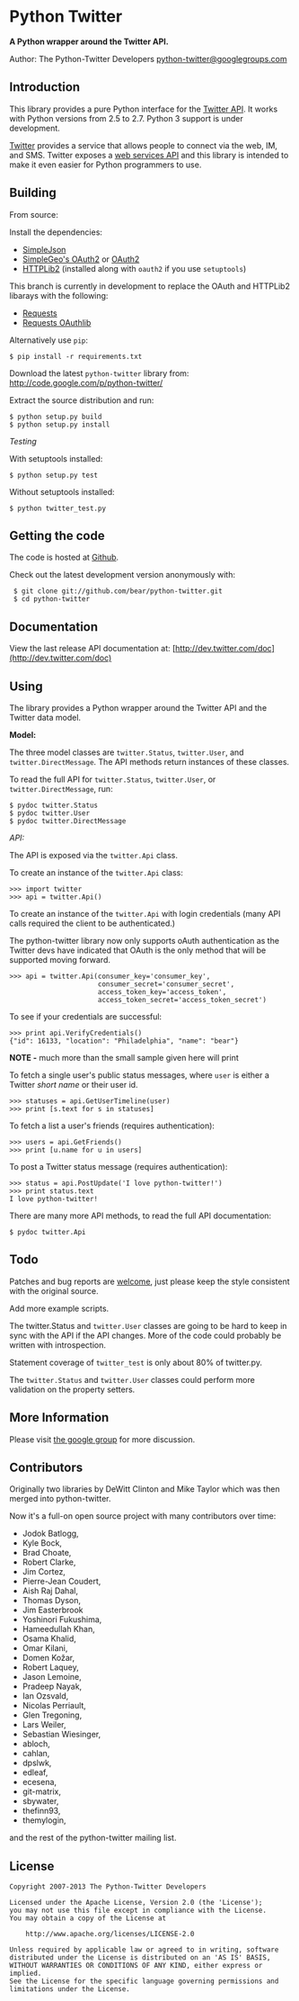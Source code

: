 # Python Twitter

**A Python wrapper around the Twitter API.**

Author: The Python-Twitter Developers <python-twitter@googlegroups.com>

## Introduction

This library provides a pure Python interface for the [Twitter API](https://dev.twitter.com/). It works with Python versions from 2.5 to 2.7. Python 3 support is under development.

[Twitter](http://twitter.com) provides a service that allows people to connect via the web, IM, and SMS. Twitter exposes a [web services API](http://dev.twitter.com/doc) and this library is intended to make it even easier for Python programmers to use.

## Building

From source:

Install the dependencies:

- [SimpleJson](http://cheeseshop.python.org/pypi/simplejson)
- [SimpleGeo's OAuth2](http://github.com/simplegeo/python-oauth2) or [OAuth2](http://pypi.python.org/pypi/oauth2)
- [HTTPLib2](http://code.google.com/p/httplib2/) (installed along with `oauth2` if you use `setuptools`)

This branch is currently in development to replace the OAuth and HTTPLib2 libarays with the following:

- [Requests](http://docs.python-requests.org/en/latest/)
- [Requests OAuthlib](https://requests-oauthlib.readthedocs.org/en/latest/)

Alternatively use `pip`:
 
    $ pip install -r requirements.txt

Download the latest `python-twitter` library from: http://code.google.com/p/python-twitter/

Extract the source distribution and run:

```
$ python setup.py build
$ python setup.py install
```

*Testing*

With setuptools installed:

```
$ python setup.py test
```

Without setuptools installed:

```
$ python twitter_test.py
```

## Getting the code

The code is hosted at [Github](https://github.com/bear/python-twitter).

Check out the latest development version anonymously with:

```
 $ git clone git://github.com/bear/python-twitter.git
 $ cd python-twitter
```

## Documentation

View the last release API documentation at: [http://dev.twitter.com/doc](http://dev.twitter.com/doc)

## Using

The library provides a Python wrapper around the Twitter API and the Twitter data model.

**Model:**

The three model classes are `twitter.Status`, `twitter.User`, and `twitter.DirectMessage`. The API methods return instances of these classes.

To read the full API for `twitter.Status`, `twitter.User`, or `twitter.DirectMessage`, run:

```
$ pydoc twitter.Status
$ pydoc twitter.User
$ pydoc twitter.DirectMessage
```

*API:*

The API is exposed via the `twitter.Api` class.

To create an instance of the `twitter.Api` class:

```
>>> import twitter
>>> api = twitter.Api()
```

To create an instance of the `twitter.Api` with login credentials (many API calls required the client to be authenticated.)

The python-twitter library now only supports oAuth authentication as the Twitter devs have indicated that OAuth is the only method that will be supported moving forward.

```
>>> api = twitter.Api(consumer_key='consumer_key',
                      consumer_secret='consumer_secret',
                      access_token_key='access_token',
                      access_token_secret='access_token_secret')
```

To see if your credentials are successful:

```
>>> print api.VerifyCredentials()
{"id": 16133, "location": "Philadelphia", "name": "bear"}
```

**NOTE -** much more than the small sample given here will print

To fetch a single user's public status messages, where `user` is either
a Twitter *short name* or their user id.

```
>>> statuses = api.GetUserTimeline(user)
>>> print [s.text for s in statuses]
```

To fetch a list a user's friends (requires authentication):

```
>>> users = api.GetFriends()
>>> print [u.name for u in users]
```

To post a Twitter status message (requires authentication):

```
>>> status = api.PostUpdate('I love python-twitter!')
>>> print status.text
I love python-twitter!
```

There are many more API methods, to read the full API documentation:

```
$ pydoc twitter.Api
```

## Todo

Patches and bug reports are [welcome](https://github.com/bear/python-twitter/issues/new), just please keep the style consistent with the original source.

Add more example scripts.

The twitter.Status and `twitter.User` classes are going to be hard to keep in sync with the API if the API changes. More of the code could probably be written with introspection.

Statement coverage of `twitter_test` is only about 80% of twitter.py.

The `twitter.Status` and `twitter.User` classes could perform more validation on the property setters.

## More Information

Please visit [the google group](http://groups.google.com/group/python-twitter) for more discussion.

## Contributors

Originally two libraries by DeWitt Clinton and Mike Taylor which was then merged into python-twitter.

Now it's a full-on open source project with many contributors over time:

* Jodok Batlogg,
* Kyle Bock,
* Brad Choate,
* Robert Clarke,
* Jim Cortez,
* Pierre-Jean Coudert,
* Aish Raj Dahal,
* Thomas Dyson,
* Jim Easterbrook
* Yoshinori Fukushima,
* Hameedullah Khan,
* Osama Khalid,
* Omar Kilani,
* Domen Kožar,
* Robert Laquey,
* Jason Lemoine,
* Pradeep Nayak,
* Ian Ozsvald,
* Nicolas Perriault,
* Glen Tregoning,
* Lars Weiler,
* Sebastian Wiesinger,
* abloch,
* cahlan,
* dpslwk,
* edleaf,
* ecesena,
* git-matrix,
* sbywater,
* thefinn93,
* themylogin,

and the rest of the python-twitter mailing list.

## License

```
Copyright 2007-2013 The Python-Twitter Developers

Licensed under the Apache License, Version 2.0 (the 'License');
you may not use this file except in compliance with the License.
You may obtain a copy of the License at

    http://www.apache.org/licenses/LICENSE-2.0

Unless required by applicable law or agreed to in writing, software
distributed under the License is distributed on an 'AS IS' BASIS,
WITHOUT WARRANTIES OR CONDITIONS OF ANY KIND, either express or implied.
See the License for the specific language governing permissions and
limitations under the License.
```
